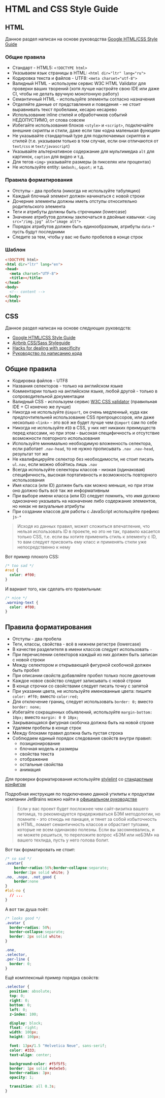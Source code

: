 # HTML and CSS Style Guide

## HTML
Данное раздел написан на основе руководства 
[Google HTML/CSS Style Guide](https://google.github.io/styleguide/htmlcssguide.html)

### Общие правила
* Стандарт - HTML5: `<!DOCTYPE html>`
* Указываем язык страницы в HTML: `<html dir="ltr" lang="ru">`
* Кодировка текста и файлов - UTF8: `<meta charset="utf-8">`
* Валидный HTML - используем сервис W3C HTML Validator для проверки ваших творений (хотя лучше настройте свою IDE или даже CI, чтобы не делать вручную монотонную работу)
* Семантичный HTML - используйте элементы согласно назначения
* Отделяйте данные от представления и поведения - не стоит выравнивать текст пробелами, кесарю кесарево
* Использование inline стилей и обработчиков событий НЕДОПУСТИМО, от слова совсем
* Избегайте использования блоков `<style>` и `<script>`, подключайте внешние скрипты и стили, даже если там «одна маленькая функция»
* Не указывайте стандартный type для подключаемых скриптов и стилей (т.е. указываем только в том случае, если они отличаются от `text/css` и `text/javascript`)
* Указывайте альтернативное содержание для мультимедиа `alt` для картинок, `caption` для видео и т.д.
* Для тегов `<img>` указывайте размеры (в пикселях или процентах)
* Не используйте entity: `&mdash;`, `&quot;` и т.д.

### Правила форматирования
* Отступы - два пробела (никогда не используйте табуляцию)
* Каждый блочный элемент должен начинаться с новой строки
* Дочерние элементы должны иметь отступы относительно родительского элемента
* Теги и атрибуты должны быть строчными (lowercase)
* Значение атрибутов должны заключаться в двойные кавычки: `<img src="/img.jpg" alt="image alt">`
* Порядок атрибутов должен быть единообразным, атрибуты `data-*` пусть будут последними
* Следите за тем, чтобы у вас не было пробелов в конце строк

### Шаблон
```html
<!DOCTYPE html>
<html dir="ltr" lang="en">
<head>
  <meta charset="UTF-8">
  <title></title>
</head>
<body>
  <!-- content -->
</body>
</html>
```

## CSS

Данное раздел написан на основе следующих руководств:

* [Google HTML/CSS Style Guide](https://google.github.io/styleguide/htmlcssguide.html)
* [Airbnb CSS/Sass Styleguide](https://github.com/airbnb/css)
* [Hacks for dealing with specificity](https://csswizardry.com/2014/07/hacks-for-dealing-with-specificity/)
* [Руководство по написанию кода](https://epixx.github.io/code-guide/)

## Общие правила
* Кодировка файлов - UTF8
* Названия селекторов - только на английском языке
* Комментарии только на английском языке, любой другой - только в сопроводительной документации
* Валидный CSS - используем сервис [W3C CSS validator](https://jigsaw.w3.org/css-validator/) (правильная IDE + CI конечно же лучше)
* Никогда не используйте `@import`, он очень медленный, куда как предпочтительней использование CSS препроцессоров, или даже несколько `<link>` - это всё же будет лучше чем `@import` сам по себе
* Никогда не используйте `#ID` в CSS, у них нет никаких преимуществ перед классами, но при этом - высокая специфичность и отсутствие возможности повторного использования
* Используйте минимально необходимую вложенность селектора, если работает `.nav-head`, то не нужно прописывать `.nav .nav-head`, результат тот же
* Не квалифицируйте селектор без необходимости, не стоит писать `ul.nav`, если можно обойтись лишь `.nav`
* Всегда используйте селекторы классов - низкая (одинаковая) специфичность, высокая портативность и возможность повторного использования
* Имя класса (или ID) должен быть как можно меньше, но при этом оно должно быть всё так же информативным
* При выборе имени класса (или ID) следует помнить, что имя должно однозначно указывать на назначение либо содержание элементов, но никак не визуальные атрибуты
* При создании классов для работы с JavaScript используйте префикс `js-*`

> Исходя из данных правил, может сложиться впечатление, что нельзя использовать ID в проекте, но это не так, 
  правило касается только CSS, т.е. если вы хотите применить стиль к элементу с ID, то вам следует присвоить ему класс
  и применять стили уже непосредственно к нему

Вот пример плохого CSS:
```css
/* too sad */
#red {
  color: #f00;
}
```

И вариант того, как сделать его правильным:
```css
/* nice */
.warning-text {
  color: #f00;
}
```

## Правила форматирования
* Отступы - два пробела
* Теги, классы, свойства - всё в нижнем регистре (lowercase)
* В качестве разделителя в имени классов следует использовать `-`
* При перечислении селекторов каждый из них должен быть записан с новой строки
* Между селектором и открывающей фигурной скобочкой должен быть пробел
* При описании свойств добавляйте пробел только после двоеточия
* Каждое новое свойство следует записывать с новой строки
* В конце строчки со свойствами следует писать точку с запятой
* При указании цвета, не используйте именованные цвета: пишите `color: #ff0;` вместо `color:red;`
* Для отключение границ, следует использовать `border: 0;` вместо `border: none;`
* Избегайте сокращенных объявлений, используйте `margin-bottom: 10px;` вместо `margin: 0 0 10px;`
* Закрывающаяся фигурная скобочка должна быть на новой строке
* Удаляем пробелы в конце строк
* Между блоками правил должна быть пустая строка
* Соблюдаем единый порядок следования свойств внутри правил:
  * позиционирование
  * блочная модель и размеры
  * свойства текста
  * отображение
  * остальные свойства
  * анимация
  
 Для проверки форматирования используйте [stylelint](https://stylelint.io/)
 со [стандартным конфигом](https://github.com/stylelint/stylelint-config-standard)
 
 Подробная инструкция по подключению данной утилиты к продуктам компании JetBrains можно найти 
 в [официальном руководстве](https://www.jetbrains.com/help/phpstorm/2017.1/stylelint.html)

> Если у вас проект будет посложнее чем сайт-визитка вашего питомца, то рекомендуется придерживаться 
  БЭМ методологии, но помните - это отнюдь не панацея, и тянет за собой избыточность в HTML, 
  ломает семантичность классов и обрастает тулзами, которые не всем одинаково полезны. 
  Если вы засомневались, и не можете решиться, то переложите вопрос «БЭМ или неБЭМ» на вашего техлида,
  пусть у него голова болит.

Вот так форматировать не стоит:
```css
/* so sad */
.avatar{
    border-radius:50%;border-collapse:separate;
    border:2px solid white; }
.no, .nope, .not_good {
    border:none
}
#lol-no {
  // ...
}
```
А вот так душа поёт:
```css
/* looks good */
.avatar {
  border-radius: 50%;
  border-collapse:separate;
  border: 2px solid white;
}

.one,
.selector,
.per-line {
  border: 0;
}
```
Ещё комплексный пример порядка свойств:
```css
.selector {
  position: absolute;
  top: 0;
  right: 0;
  bottom: 0;
  left: 0;
  z-index: 100;

  display: block;
  float: right;
  width: 100px;
  height: 100px;

  font: 13px/1.5 "Helvetica Neue", sans-serif;
  color: #333;
  text-align: center;

  background-color: #f5f5f5;
  border: 1px solid #e5e5e5;
  border-radius: 3px;
  opacity: 1;

  transition: all 0.3s;
}
```
